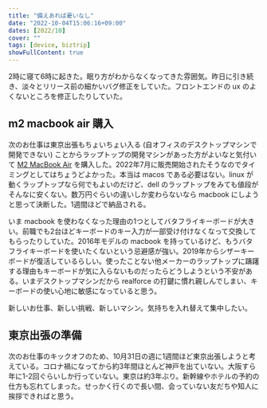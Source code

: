 ```yaml
---
title: "備えあれば憂いなし"
date: "2022-10-04T15:06:16+09:00"
dates: [2022/10]
cover: ""
tags: [device, biztrip]
showFullContent: true
---
```


2時に寝て6時に起きた。眠り方がわからなくなってきた雰囲気。昨日に引き続き、淡々とリリース前の細かいバグ修正をしていた。フロントエンドの ux のよくないところを修正したりしていた。

## m2 macbook air 購入

次のお仕事は東京出張もちょいちょい入る (自オフィスのデスクトップマシンで開発できない) ことからラップトップの開発マシンがあった方がよいなと気付いて [M2 MacBook Air](https://www.apple.com/jp/macbook-air/) を購入した。2022年7月に販売開始されたそうなのでタイミングとしてはちょうどよかった。本当は macos である必要はない。linux が動くラップトップなら何でもよいのだけど、dell のラップトップをみても値段がそんなに安くない。数万円ぐらいの違いしか変わらないなら macbook にしようと思って決断した。1週間ほどで納品される。

いま macbook を使わなくなった理由の1つとしてバタフライキーボードが大きい。前職でも2台ほどキーボードのキー入力が一部受け付けなくなって交換してもらったりしていた。2016年モデルの macbook を持っているけど、もうバタフライキーボードを使いたくないという忌避感が強い。2019年からシザーキーボードが復活しているらしい。使ったことない他メーカーのラップトップに躊躇する理由もキーボードが気に入らないものだったらどうしようという不安がある。いまデスクトップマシンだから realforce の打鍵に慣れ親しんでしまい、キーボードの使い心地に敏感になっていると思う。

新しいお仕事、新しい挑戦、新しいマシン。気持ちを入れ替えて集中したい。

## 東京出張の準備

次のお仕事のキックオフのため、10月31日の週に1週間ほど東京出張しようと考えている。コロナ禍になってから約3年間ほとんど神戸を出ていない。大阪すら年に1-2回ぐらいしか行っていない。東京は約3年ぶり。新幹線やホテルの予約の仕方も忘れてしまった。せっかく行くので長い間、会っていない友だちや知人に挨拶できればと思う。
